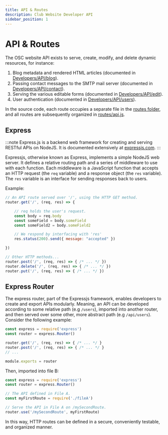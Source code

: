 ```yaml
---
title: API & Routes
description: Club Website Developer API
sidebar_position: 1
---
```


# API & Routes

The OSC website API exists to serve, create, modify, and delete dynamic resources, for instance:
1. Blog metadata and rendered HTML articles (documented in [Developers/API/blog](/docs/website/Developers/API/blog)).
2. Passing contact messages to the SMTP mail server (documented in [Developers/API/contact](/docs/website/Developers/API/contact)).
3. Serving the various editable forms (documented in [Developers/API/edit](/docs/website/Developers/API/edit)).
4. User authentication (documented in [Developers/API/users](/docs/website/Developers/API/users)).

In the source code, each route occupies a separate file in the [routes folder](https://github.com/ufosc/Club_Website_2/tree/main/routes), and all routes are subsequently organized in [routes/api.js](https://github.com/ufosc/Club_Website_2/blob/main/routes/api.js).

## Express

:::note
Express.js is a backend web framework for creating and serving RESTful APIs on NodeJS. It is documented extensively at [expressjs.com](https://expressjs.com/).
:::

Expressjs, otherwise known as Express, implements a simple NodeJS web server. It defines a relative routing path and a series of middleware to use with each function. Each middleware is a JavaScript function that accepts an HTTP request (the `req` variable) and a response object (the `res` variable). The `res` variable is an interface for sending responses back to users.

Example:
```js
// An API route served over '/', using the HTTP GET method.
router.get('/', (req, res) => {

	// req holds the user's request.
	const body = req.body
	const someField = body.someField
	const someField2 = body.someField2

	// We respond by interfacing with 'res'
	res.status(200).send({ message: "accepted" })

})

// Other HTTP methods...
router.post('/', (req, res) => { /* ... */ })
router.delete('/', (req, res) => { /* ... */ })
router.put('/', (req, res) => { /* ... */ })
```

## Express Router

The express router, part of the Expressjs framework, enables developers to create and export APIs modularly. Meaning, an API can be developed according to some relative path (e.g `/users`), imported into another router, and then served over some other, more abstract path (e.g `/api/users`). Consider the following example:

```js title="File A"
const express = require('express')
const router = express.Router()

router.get('/', (req, res) => { /* ... */ }
router.post('/', (req, res) => { /* ... */ }
// ...

module.exports = router
```

Then, imported into file B:

```js title="File B"
const express = require('express')
const router = express.Router()

// The API defined in File A.
const myFirstRoute = require('./fileA')

// Serve the API in File A on /mySecondRoute.
router.use('/mySecondRoute', myFirstRoute)
```

In this way, HTTP routes can be defined in a secure, conveniently testable, and organized manner.
